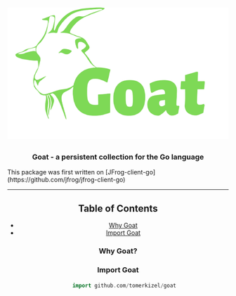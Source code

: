 <h1 align="center">
  <img src="./Goat-logo.png" alt="Goat" title="Goat" height="300px" />
</h1>

<h3 align="center"> Goat - a persistent collection for the Go language </h3>
<h7 align="center"> This package was first written on [JFrog-client-go](https://github.com/jfrog/jfrog-client-go) </h3>

---


## Table of Contents
 - [Why Goat](#why-goat)
 - [Import Goat](#import-goat)

### Why Goat?


### Import Goat

```go
    import github.com/tomerkizel/goat
```

